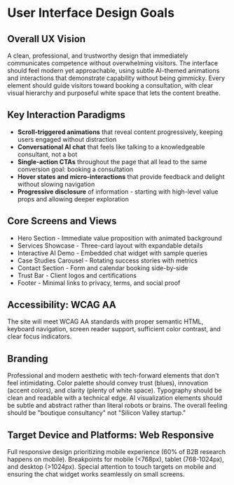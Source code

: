 # User Interface Design Goals

## Overall UX Vision
A clean, professional, and trustworthy design that immediately communicates competence without overwhelming visitors. The interface should feel modern yet approachable, using subtle AI-themed animations and interactions that demonstrate capability without being gimmicky. Every element should guide visitors toward booking a consultation, with clear visual hierarchy and purposeful white space that lets the content breathe.

## Key Interaction Paradigms
- **Scroll-triggered animations** that reveal content progressively, keeping users engaged without distraction
- **Conversational AI chat** that feels like talking to a knowledgeable consultant, not a bot
- **Single-action CTAs** throughout the page that all lead to the same conversion goal: booking a consultation
- **Hover states and micro-interactions** that provide feedback and delight without slowing navigation
- **Progressive disclosure** of information - starting with high-level value props and allowing deeper exploration

## Core Screens and Views
- Hero Section - Immediate value proposition with animated background
- Services Showcase - Three-card layout with expandable details
- Interactive AI Demo - Embedded chat widget with sample queries
- Case Studies Carousel - Rotating success stories with metrics
- Contact Section - Form and calendar booking side-by-side
- Trust Bar - Client logos and certifications
- Footer - Minimal links to privacy, terms, and social proof

## Accessibility: WCAG AA
The site will meet WCAG AA standards with proper semantic HTML, keyboard navigation, screen reader support, sufficient color contrast, and clear focus indicators.

## Branding
Professional and modern aesthetic with tech-forward elements that don't feel intimidating. Color palette should convey trust (blues), innovation (accent colors), and clarity (plenty of white space). Typography should be clean and readable with a technical edge. AI visualization elements should be subtle and abstract rather than literal robots or brains. The overall feeling should be "boutique consultancy" not "Silicon Valley startup."

## Target Device and Platforms: Web Responsive
Full responsive design prioritizing mobile experience (60% of B2B research happens on mobile). Breakpoints for mobile (<768px), tablet (768-1024px), and desktop (>1024px). Special attention to touch targets on mobile and ensuring the chat widget works seamlessly on small screens.

